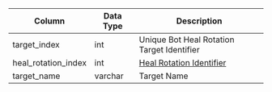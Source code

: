 | Column              | Data Type | Description                                       |
| ------------------- | --------- | ------------------------------------------------- |
| target_index        | int       | Unique Bot Heal Rotation Target Identifier        |
| heal_rotation_index | int       | [Heal Rotation Identifier](bot_heal_rotations.md) |
| target_name         | varchar   | Target Name                                       |